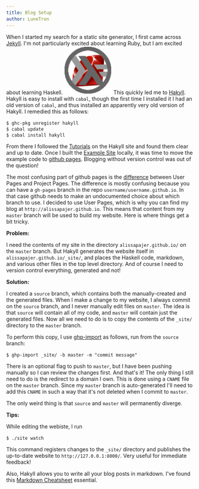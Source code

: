 ```yaml
---
title: Blog Setup
author: LuneTron
---
```


When I started my search for a static site generator, I first came across [Jekyll](https://github.com/jekyll/jekyll). I'm not particularly excited about learning Ruby, but I am excited about learning Haskell.
![HaskellRuby](/images/HaskellRuby.png "HaskellRuby")
This quickly led me to [Hakyll](http://jaspervdj.be/hakyll/). Hakyll is easy to install with `cabal`, though the first time I installed it I had an old version of `cabal`, and thus installed an apparently very old version of Hakyll. I remedied this as follows: 
```
$ ghc-pkg unregister hakyll
$ cabal update
$ cabal install hakyll
```
From there I followed the [Tutorials](http://jaspervdj.be/hakyll/tutorials.html) on the Hakyll site and found them clear and up to date. Once I built the [Example Site](http://jaspervdj.be/hakyll/tutorials/01-installation.html#building-the-example-site) locally, it was time to move the example code to [github pages](http://pages.github.com/). Blogging without version control was out of the question!

The most confusing part of github pages is the [difference](https://help.github.com/articles/user-organization-and-project-pages) between User Pages and Project Pages. The difference is mostly confusing because you can have a `gh-pages` branch in the repo `username/username.github.io`. In that case github needs to make an undocumented choice about which branch to use. I decided to use User Pages, which is why you can find my blog at `http://alissapajer.github.io`. This means that content from my `master` branch will be used to build my website. Here is where things get a bit tricky.

**Problem:**

I need the contents of my site in the directory `alissapajer.github.io/` on the `master` branch. But Hakyll generates the website itself in `alissapajer.github.io/_site/`, and places the Haskell code, markdown, and various other files in the top level directory. And of course I need to version control everything, generated and not!

**Solution:**

I created a `source` branch, which contains both the manually-created and the generated files. When I make a change to my website, I always commit on the `source` branch, and I never manually edit files on `master`. The idea is that `source` will contain all of my code, and `master` will contain just the generated files. Now all we need to do is to copy the contents of the `_site/` directory to the `master` branch. 

To perform this copy, I use [ghp-import](https://github.com/davisp/ghp-import) as follows, run from the `source` branch:

```
$ ghp-import _site/ -b master -m "commit message"
```
There is an optional flag to push to `master`, but I have been pushing manually so I can review the changes first. And that's it! The only thing I still need to do is the redirect to a domain I own. This is done using a `CNAME` file on the `master` branch. Since my `master` branch is auto-generated I'll need to add this `CNAME` in such a way that it's not deleted when I commit to `master`. 

The only weird thing is that `source` and `master` will permanently diverge.

**Tips:**

While editing the webiste, I run
```
$ ./site watch
```
This command registers changes to the `_site/` directory and publishes the up-to-date website to `http://127.0.0.1:8000/`. Very useful for immediate feedback!

Also, Hakyll allows you to write all your blog posts in markdown. I've found this [Markdown Cheatsheet](https://github.com/adam-p/markdown-here/wiki/Markdown-Cheatsheet) essential.
